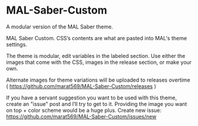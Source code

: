 # MAL-Saber-Custom

A modular version of the MAL Saber theme.

MAL Saber Custom. CSS’s contents are what are pasted into MAL's theme settings.

The theme is modular, edit variables in the labeled section. Use either the images that come with the CSS, images in the release section, or make your own.

Alternate images for theme variations will be uploaded to releases overtime ( https://github.com/marat569/MAL-Saber-Custom/releases )

If you have a servant suggestion you want to be used with this theme, create an "issue" post and I’ll try to get to it. Providing the image you want on top + color scheme would be a huge plus. Create new issue: https://github.com/marat569/MAL-Saber-Custom/issues/new
